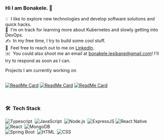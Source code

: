 ### Hi I am Bonakele. 👋

💡 &nbsp;I like to explore new technologies and develop software solutions and quick hacks.\
🌱 &nbsp;I'm on track for learning more about Kubernetes and slowly getting into DevOps.\
✍️ &nbsp;In my free time, I try to build some cool stuff.\
💬 &nbsp;Feel free to reach out to me on [LinkedIn](https://www.linkedin.com/in/bonakele-lesibane-32720512a/).\
✉️ &nbsp;You could also shoot me an email at bonakele.lesibane@gmail.com! I'll try to respond as soon as I can.

<summary>
  Projects I am currently working on
</summary>

<br />

[![ReadMe Card](https://github-readme-stats.vercel.app/api/pin/?username=LesibaneB&repo=invoice-keeper-and-analytics-backend)](https://github.com/LesibaneB/invoice-keeper-and-analytics-backend)
[![ReadMe Card](https://github-readme-stats.vercel.app/api/pin/?username=LesibaneB&repo=invoice-keeper-and-analytics-microservice-backend)](https://github.com/LesibaneB/invoice-keeper-and-analytics-microservice-backend)
[![ReadMe Card](https://github-readme-stats.vercel.app/api/pin/?username=LesibaneB&repo=invoice-keeper-and-analytics-mobile)](https://github.com/LesibaneB/invoice-keeper-and-analytics-mobile)

<br />

### 🛠 &nbsp;Tech Stack

![Typescript](https://img.shields.io/badge/TypeScript-007ACC?style=for-the-badge&logo=typescript&logoColor=white)&nbsp;
![JavaScript](https://img.shields.io/badge/JavaScript-323330?style=for-the-badge&logo=javascript&logoColor=F7DF1E)&nbsp;
![Node.js](https://img.shields.io/badge/Node.js-43853D?style=for-the-badge&logo=node.js&logoColor=white)&nbsp;
![ExpressJS](https://img.shields.io/badge/Express.js-404D59?style=for-the-badge)
![React Native](https://img.shields.io/badge/React_Native-20232A?style=for-the-badge&logo=react&logoColor=61DAFB)&nbsp;
![React](https://img.shields.io/badge/React-20232A?style=for-the-badge&logo=react&logoColor=61DAFB)&nbsp;
![MongoDB](https://img.shields.io/badge/MongoDB-4EA94B?style=for-the-badge&logo=mongodb&logoColor=white)\
![Spring Boot](https://img.shields.io/badge/Spring-6DB33F?style=for-the-badge&logo=spring&logoColor=white)&nbsp;
![HTML](https://img.shields.io/badge/HTML-239120?style=for-the-badge&logo=html5&logoColor=white)&nbsp;
![CSS](https://img.shields.io/badge/CSS-239120?&style=for-the-badge&logo=css3&logoColor=white)&nbsp;
